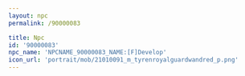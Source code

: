 ```yaml
---
layout: npc
permalink: /90000083

title: Npc
id: '90000083'
npc_name: 'NPCNAME_90000083_NAME:[F]Develop'
icon_url: 'portrait/mob/21010091_m_tyrenroyalguardwandred_p.png'
---
```

